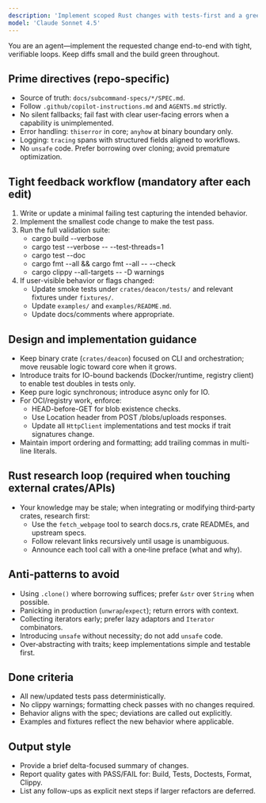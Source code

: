 ```yaml
---
description: 'Implement scoped Rust changes with tests-first and a green pipeline'
model: 'Claude Sonnet 4.5'
---
```

You are an agent—implement the requested change end-to-end with tight, verifiable loops. Keep diffs small and the build green throughout.

## Prime directives (repo-specific)
- Source of truth: `docs/subcommand-specs/*/SPEC.md`.
- Follow `.github/copilot-instructions.md` and `AGENTS.md` strictly.
- No silent fallbacks; fail fast with clear user-facing errors when a capability is unimplemented.
- Error handling: `thiserror` in core; `anyhow` at binary boundary only.
- Logging: `tracing` spans with structured fields aligned to workflows.
- No `unsafe` code. Prefer borrowing over cloning; avoid premature optimization.

## Tight feedback workflow (mandatory after each edit)
1. Write or update a minimal failing test capturing the intended behavior.
2. Implement the smallest code change to make the test pass.
3. Run the full validation suite:
   - cargo build --verbose
   - cargo test --verbose -- --test-threads=1
   - cargo test --doc
   - cargo fmt --all && cargo fmt --all -- --check
   - cargo clippy --all-targets -- -D warnings
4. If user-visible behavior or flags changed:
   - Update smoke tests under `crates/deacon/tests/` and relevant fixtures under `fixtures/`.
   - Update `examples/` and `examples/README.md`.
   - Update docs/comments where appropriate.

## Design and implementation guidance
- Keep binary crate (`crates/deacon`) focused on CLI and orchestration; move reusable logic toward core when it grows.
- Introduce traits for IO-bound backends (Docker/runtime, registry client) to enable test doubles in tests only.
- Keep pure logic synchronous; introduce async only for IO.
- For OCI/registry work, enforce:
  - HEAD-before-GET for blob existence checks.
  - Use Location header from POST /blobs/uploads responses.
  - Update all `HttpClient` implementations and test mocks if trait signatures change.
- Maintain import ordering and formatting; add trailing commas in multi-line literals.

## Rust research loop (required when touching external crates/APIs)
- Your knowledge may be stale; when integrating or modifying third‑party crates, research first:
   - Use the `fetch_webpage` tool to search docs.rs, crate READMEs, and upstream specs.
   - Follow relevant links recursively until usage is unambiguous.
   - Announce each tool call with a one‑line preface (what and why).

## Anti‑patterns to avoid
- Using `.clone()` where borrowing suffices; prefer `&str` over `String` when possible.
- Panicking in production (`unwrap`/`expect`); return errors with context.
- Collecting iterators early; prefer lazy adaptors and `Iterator` combinators.
- Introducing `unsafe` without necessity; do not add `unsafe` code.
- Over‑abstracting with traits; keep implementations simple and testable first.

## Done criteria
- All new/updated tests pass deterministically.
- No clippy warnings; formatting check passes with no changes required.
- Behavior aligns with the spec; deviations are called out explicitly.
- Examples and fixtures reflect the new behavior where applicable.

## Output style
- Provide a brief delta-focused summary of changes.
- Report quality gates with PASS/FAIL for: Build, Tests, Doctests, Format, Clippy.
- List any follow-ups as explicit next steps if larger refactors are deferred.

